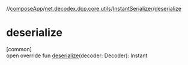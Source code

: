 //[composeApp](../../../index.md)/[net.decodex.dcp.core.utils](../index.md)/[InstantSerializer](index.md)/[deserialize](deserialize.md)

# deserialize

[common]\
open override fun [deserialize](deserialize.md)(decoder: Decoder): Instant
